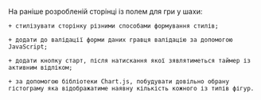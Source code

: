 
На раніше розробленій сторінці із полем для гри у шахи:

    + стилізувати сторінку різними способами формування стилів;

    + додати до валідації форми даних гравця валідацію за допомогою JavaScript;

    + додати кнопку старт, після натискання якої зявлятиметься таймер із активним відліком;
    
    + за допомогою бібліотеки Chart.js, побудувати довільно обрану гістограму яка відображатиме наявну кількість кожного із типів фігур.
